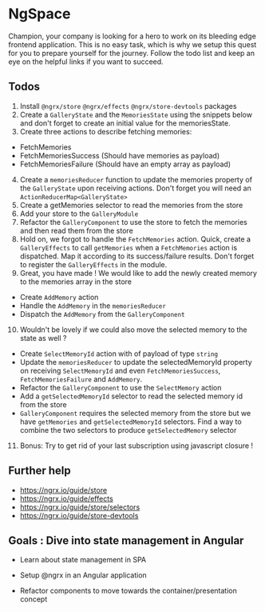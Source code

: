 # NgSpace

Champion, your company is looking for a hero to work on its bleeding edge frontend application. This is no easy task, which is why we setup this quest for you to prepare yourself for the journey. Follow the todo list and keep an eye on the helpful links if you want to succeed.

## Todos

1. Install `@ngrx/store` `@ngrx/effects` `@ngrx/store-devtools` packages
2. Create a `GalleryState` and the `MemoriesState` using the snippets below and don't forget to create an initial value for the memoriesState.
3. Create three actions to describe fetching memories:
* FetchMemories
* FetchMemoriesSuccess (Should have memories as payload)
* FetchMemoriesFailure (Should have an empty array as payload)
4. Create a `memoriesReducer` function to update the memories property of the `GalleryState` upon receiving actions. Don't forget you will need an `ActionReducerMap<GalleryState>`
5. Create a getMemories selector to read the memories from the store
6. Add your store to the `GalleryModule`
7. Refactor the `GalleryComponent` to use the store to fetch the memories and then read them from the store
8. Hold on, we forgot to handle the `FetchMemories` action. Quick, create a `GalleryEffects` to call `getMemories` when a `FetchMemories` action is dispatched. Map it according to its success/failure results. Don't forget to register the `GalleryEffects` in the module.
9. Great, you have made ! We would like to add the newly created memory to the memories array in the store
* Create `AddMemory` action
* Handle the `AddMemory` in the `memoriesReducer`
* Dispatch the `AddMemory` from the `GalleryComponent`
10. Wouldn't be lovely if we could also move the selected memory to the state as well ?
* Create `SelectMemoryId` action with of payload of type `string`
* Update the `memoriesReducer` to update the selectedMemoryId property on receiving `SelectMemoryId` and even `FetchMemoriesSuccess`, `FetchMemoriesFailure` and `AddMemory`.
* Refactor the `GalleryComponent` to use the `SelectMemory` action
* Add a `getSelectedMemoryId` selector to read the selected memory id from the store
* `GalleryComponent` requires the selected memory from the store but we have `getMemories` and `getSelectedMemoryId` selectors. Find a way to combine the two selectors to produce `getSelectedMemory` selector
11. Bonus: Try to get rid of your last subscription using javascript closure !
 
## Further help

- https://ngrx.io/guide/store
- https://ngrx.io/guide/effects
- https://ngrx.io/guide/store/selectors
- https://ngrx.io/guide/store-devtools


## Goals : Dive into state management in Angular

- Learn about state management in SPA

- Setup @ngrx in an Angular application

- Refactor components to move towards the container/presentation concept
